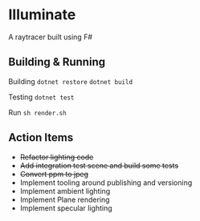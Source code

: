 # Illuminate

A raytracer built using F#

## Building & Running

Building
`dotnet restore`
`dotnet build`

Testing
`dotnet test`

Run
`sh render.sh`

## Action Items

- ~~Refactor lighting code~~
- ~~Add integration test scene and build some tests~~
- ~~Convert ppm to jpeg~~
- Implement tooling around publishing and versioning
- Implement ambient lighting
- Implement Plane rendering
- Implement specular lighting
